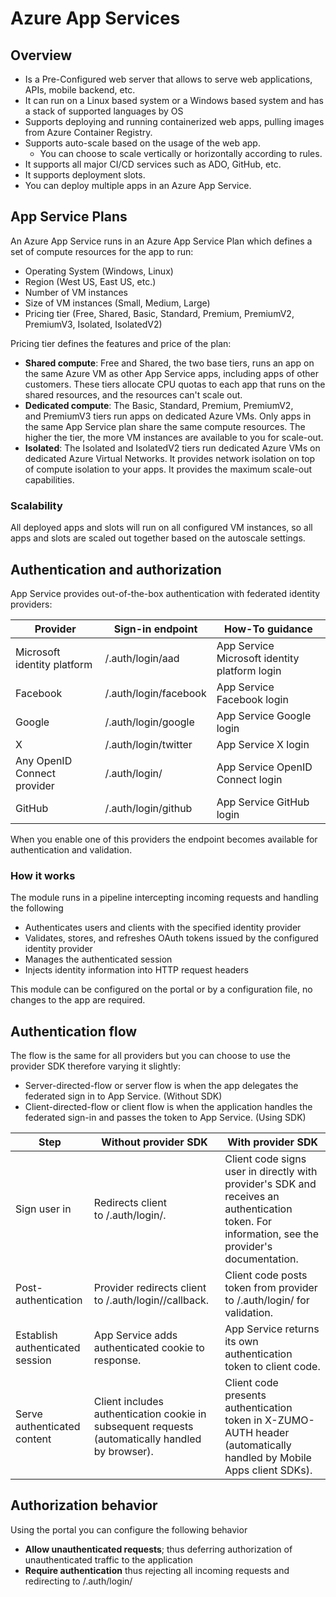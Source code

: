 # Azure App Services 

## Overview

* Is a Pre-Configured web server that allows to serve web applications, APIs, mobile backend, etc. 
* It can run on a Linux based system or a Windows based system and has a stack of supported languages by OS
* Supports deploying and running containerized web apps, pulling images from Azure Container Registry.
* Supports auto-scale based on the usage of the web app. 
    * You can choose to scale vertically or horizontally according to rules. 
* It supports all major CI/CD services such as ADO, GitHub, etc. 
* It supports deployment slots. 
* You can deploy multiple apps in an Azure App Service.

## App Service Plans

An Azure App Service runs in an Azure App Service Plan which defines a set of compute resources for the app to run:

* Operating System (Windows, Linux)
* Region (West US, East US, etc.)
* Number of VM instances
* Size of VM instances (Small, Medium, Large)
* Pricing tier (Free, Shared, Basic, Standard, Premium, PremiumV2, PremiumV3, Isolated, IsolatedV2)
 
Pricing tier defines the features and price of the plan: 

* **Shared compute**: Free and Shared, the two base tiers, runs an app on the same Azure VM as other App Service apps, including apps of other customers. These tiers allocate CPU quotas to each app that runs on the shared resources, and the resources can't scale out.
* **Dedicated compute**: The Basic, Standard, Premium, PremiumV2, and PremiumV3 tiers run apps on dedicated Azure VMs. Only apps in the same App Service plan share the same compute resources. The higher the tier, the more VM instances are available to you for scale-out.
* **Isolated**: The Isolated and IsolatedV2 tiers run dedicated Azure VMs on dedicated Azure Virtual Networks. It provides network isolation on top of compute isolation to your apps. It provides the maximum scale-out capabilities.

### Scalability

All deployed apps and slots will run on all configured VM instances, so all apps and slots are scaled out together based on the autoscale settings.

## Authentication and authorization 

App Service provides out-of-the-box authentication with federated identity providers:


|Provider|Sign-in endpoint|How-To guidance|
|---|---|---|
|Microsoft identity platform|	/.auth/login/aad	|App Service Microsoft identity platform login|
|Facebook|	/.auth/login/facebook	|App Service Facebook login|
|Google|	/.auth/login/google	|App Service Google login|
|X|	/.auth/login/twitter	|App Service X login|
|Any OpenID Connect provider|	/.auth/login/<providerName>|App Service OpenID Connect login|
|GitHub	|/.auth/login/github	|App Service GitHub login|

When you enable one of this providers the endpoint becomes available for authentication and validation. 

### How it works

The module runs in a pipeline intercepting incoming requests and handling the following

* Authenticates users and clients with the specified identity provider
* Validates, stores, and refreshes OAuth tokens issued by the configured identity provider
* Manages the authenticated session
* Injects identity information into HTTP request headers

This module can be configured on the portal or by a configuration file, no changes to the app are required.

## Authentication flow

The flow is the same for all providers but you can choose to use the provider SDK therefore varying it slightly:

* Server-directed-flow or server flow is when the app delegates the federated sign in to App Service. (Without SDK)
* Client-directed-flow or client flow is when the application handles the federated sign-in and passes the token to App Service. (Using SDK)

|Step|	Without provider SDK	|With provider SDK|
|---|---|---|
|Sign user in| Redirects client to /.auth/login/<provider>.|	Client code signs user in directly with provider's SDK and receives an authentication token. For information, see the provider's documentation.|
|Post-authentication	|Provider redirects client to /.auth/login/<provider>/callback.|	Client code posts token from provider to /.auth/login/<provider> for validation.|
|Establish authenticated session	|App Service adds authenticated cookie to response.|	App Service returns its own authentication token to client code.|
|Serve authenticated content|	Client includes authentication cookie in subsequent requests (automatically handled by browser).|	Client code presents authentication token in X-ZUMO-AUTH header (automatically handled by Mobile Apps client SDKs).

## Authorization behavior
 
Using the portal you can configure the following behavior

* **Allow unauthenticated requests**; thus deferring authorization of unauthenticated traffic to the application 
* **Require authentication** thus rejecting all incoming requests and redirecting to /.auth/login/<provider>


